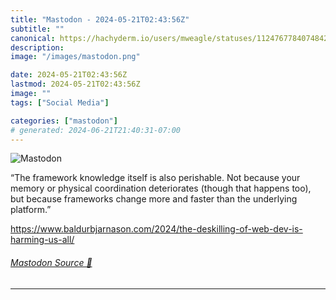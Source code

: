 ```yaml
---
title: "Mastodon - 2024-05-21T02:43:56Z"
subtitle: ""
canonical: https://hachyderm.io/users/mweagle/statuses/112476778407484230
description:
image: "/images/mastodon.png"

date: 2024-05-21T02:43:56Z
lastmod: 2024-05-21T02:43:56Z
image: ""
tags: ["Social Media"]

categories: ["mastodon"]
# generated: 2024-06-21T21:40:31-07:00
---
```

![Mastodon](/images/mastodon.png)

<p>“The framework knowledge itself is also perishable. Not because your memory or physical coordination deteriorates (though that happens too), but because frameworks change more and faster than the underlying platform.”</p><p><a href="https://www.baldurbjarnason.com/2024/the-deskilling-of-web-dev-is-harming-us-all/" target="_blank" rel="nofollow noopener noreferrer" translate="no"><span class="invisible">https://www.</span><span class="ellipsis">baldurbjarnason.com/2024/the-d</span><span class="invisible">eskilling-of-web-dev-is-harming-us-all/</span></a></p>


###### [Mastodon Source 🐘](https://hachyderm.io/@mweagle/112476778407484230)

___
